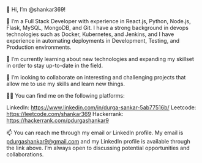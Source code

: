 👋 Hi, I’m @shankar369!

👀 I’m a Full Stack Developer with experience in React.js, Python, Node.js, Flask, MySQL, MongoDB, and Git. I have a strong background in devops technologies such as Docker, Kubernetes, and Jenkins, and I have experience in automating deployments in Development, Testing, and Production environments.

🌱 I’m currently learning about new technologies and expanding my skillset in order to stay up-to-date in the field.

💞️ I’m looking to collaborate on interesting and challenging projects that allow me to use my skills and learn new things.

🧑‍💻 You can find me on the following platforms:

LinkedIn: https://www.linkedin.com/in/durga-sankar-5ab77516b/
Leetcode: https://leetcode.com/shankar369
Hackerrank: https://hackerrank.com/pdurgashankar9

📫 You can reach me through my email or LinkedIn profile. My email is pdurgashankar9@gmail.com and my LinkedIn profile is available through the link above. I’m always open to discussing potential opportunities and collaborations.
